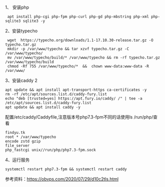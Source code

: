 1、 安装php

     apt install php-cgi php-fpm php-curl php-gd php-mbstring php-xml php-sqlite3 sqlite3 -y


 2、安装typecho
 

     wget  https://typecho.org/downloads/1.1-17.10.30-release.tar.gz -O typecho.tar.gz
     mkdir -p /var/www/typecho && tar xzvf typecho.tar.gz -C /var/www/typecho/
     mv /var/www/typecho/build/* /var/www/typecho && rm -rf typecho.tar.gz /var/www/typecho/build
     chmod -Rf 755 /var/www/typecho/*  &&  chown www-data:www-data -R /var/www/

 
3、安装caddy 2

    apt update && apt install apt-transport-https ca-certificates -y
    rm -rf /etc/apt/sources.list.d/caddy-fury.list
    echo "deb [trusted=yes] https://apt.fury.io/caddy/ /" | tee -a /etc/apt/sources.list.d/caddy-fury.list
    apt update && apt install caddy -y
配置/etc/caddy/Caddyfile,注意版本号php7.3-fpm不同的话使用ls /run/php/查看

    findyu.tk
    root * /var/www/typecho
    encode zstd gzip
    file_server
    php_fastcgi unix//run/php/php7.3-fpm.sock
4、运行服务

    systemctl restart php7.3-fpm && systemctl restart caddy

参考资料：https://obvps.com/2020/07/29/d10c2tls.html